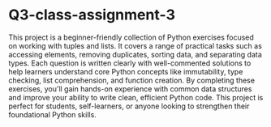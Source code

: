 # Q3-class-assignment-3
This project is a beginner-friendly collection of Python exercises focused on working with tuples and lists. It covers a range of practical tasks such as accessing elements, removing duplicates, sorting data, and separating data types. Each question is written clearly with well-commented solutions to help learners understand core Python concepts like immutability, type checking, list comprehension, and function creation. By completing these exercises, you'll gain hands-on experience with common data structures and improve your ability to write clean, efficient Python code. This project is perfect for students, self-learners, or anyone looking to strengthen their foundational Python skills.

